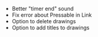 - Better "timer end" sound
- Fix error about Pressable in Link
- Option to delete drawings
- Option to add titles to drawings